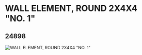 # WALL ELEMENT, ROUND 2X4X4 "NO. 1"
## 24898
![WALL ELEMENT, ROUND 2X4X4 "NO. 1"](https://lc-www-live-s.legocdn.com/media/bricks/5/2/6135353.jpg)